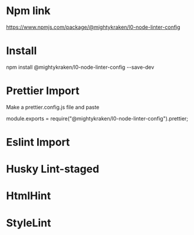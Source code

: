 # Npm link

https://www.npmjs.com/package/@mightykraken/l0-node-linter-config
		
# Install

npm install @mightykraken/l0-node-linter-config --save-dev

# Prettier Import

Make a prettier.config.js file and paste

module.exports = require("@mightykraken/l0-node-linter-config").prettier;

# Eslint Import

# Husky Lint-staged

# HtmlHint

# StyleLint
